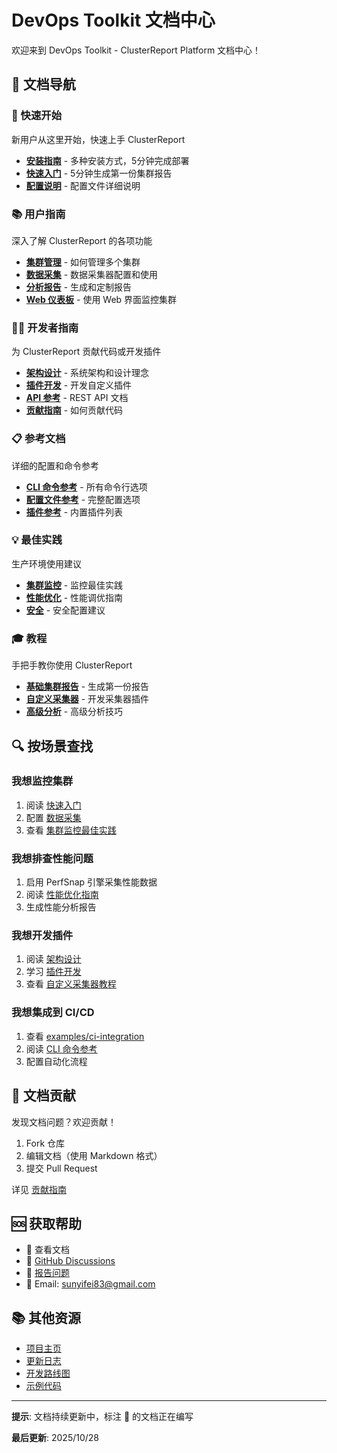 # DevOps Toolkit 文档中心

欢迎来到 DevOps Toolkit - ClusterReport Platform 文档中心！

## 📖 文档导航

### 🚀 快速开始
新用户从这里开始，快速上手 ClusterReport

- **[安装指南](getting-started/installation.md)** - 多种安装方式，5分钟完成部署
- **[快速入门](getting-started/quick-start.md)** - 5分钟生成第一份集群报告
- **[配置说明](getting-started/configuration.md)** - 配置文件详细说明

### 📚 用户指南
深入了解 ClusterReport 的各项功能

- **[集群管理](user-guide/cluster-management.md)** - 如何管理多个集群
- **[数据采集](user-guide/data-collection.md)** - 数据采集器配置和使用
- **[分析报告](user-guide/analysis-reports.md)** - 生成和定制报告
- **[Web 仪表板](user-guide/web-dashboard.md)** - 使用 Web 界面监控集群

### 👨‍💻 开发者指南
为 ClusterReport 贡献代码或开发插件

- **[架构设计](developer-guide/architecture.md)** - 系统架构和设计理念
- **[插件开发](developer-guide/plugin-development.md)** - 开发自定义插件
- **[API 参考](developer-guide/api-reference.md)** - REST API 文档
- **[贡献指南](developer-guide/contributing.md)** - 如何贡献代码

### 📋 参考文档
详细的配置和命令参考

- **[CLI 命令参考](reference/cli-reference.md)** - 所有命令行选项
- **[配置文件参考](reference/configuration-reference.md)** - 完整配置选项
- **[插件参考](reference/plugin-reference.md)** - 内置插件列表

### 💡 最佳实践
生产环境使用建议

- **[集群监控](best-practices/cluster-monitoring.md)** - 监控最佳实践
- **[性能优化](best-practices/performance-optimization.md)** - 性能调优指南
- **[安全](best-practices/security.md)** - 安全配置建议

### 🎓 教程
手把手教你使用 ClusterReport

- **[基础集群报告](tutorials/basic-cluster-report.md)** - 生成第一份报告
- **[自定义采集器](tutorials/custom-collectors.md)** - 开发采集器插件
- **[高级分析](tutorials/advanced-analysis.md)** - 高级分析技巧

## 🔍 按场景查找

### 我想监控集群
1. 阅读 [快速入门](getting-started/quick-start.md)
2. 配置 [数据采集](user-guide/data-collection.md)
3. 查看 [集群监控最佳实践](best-practices/cluster-monitoring.md)

### 我想排查性能问题
1. 启用 PerfSnap 引擎采集性能数据
2. 阅读 [性能优化指南](best-practices/performance-optimization.md)
3. 生成性能分析报告

### 我想开发插件
1. 阅读 [架构设计](developer-guide/architecture.md)
2. 学习 [插件开发](developer-guide/plugin-development.md)
3. 查看 [自定义采集器教程](tutorials/custom-collectors.md)

### 我想集成到 CI/CD
1. 查看 [examples/ci-integration](../examples/ci-integration/)
2. 阅读 [CLI 命令参考](reference/cli-reference.md)
3. 配置自动化流程

## 📝 文档贡献

发现文档问题？欢迎贡献！

1. Fork 仓库
2. 编辑文档（使用 Markdown 格式）
3. 提交 Pull Request

详见 [贡献指南](developer-guide/contributing.md)

## 🆘 获取帮助

- 📖 查看文档
- 💬 [GitHub Discussions](https://github.com/sunyifei83/devops-toolkit/discussions)
- 🐛 [报告问题](https://github.com/sunyifei83/devops-toolkit/issues)
- 📧 Email: sunyifei83@gmail.com

## 📚 其他资源

- [项目主页](../README.md)
- [更新日志](../CHANGELOG.md)
- [开发路线图](../tools/go/ClusterReport/ROADMAP.md)
- [示例代码](../examples/)

---

**提示**: 文档持续更新中，标注 🚧 的文档正在编写

**最后更新**: 2025/10/28
